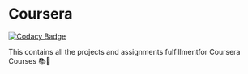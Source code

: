  # Coursera
[![Codacy Badge](https://api.codacy.com/project/badge/Grade/c724f89effe84da18a574da2ed68cd55)](https://www.codacy.com/manual/haneefnani/Coursera?utm_source=github.com&amp;utm_medium=referral&amp;utm_content=haneefnani/Coursera&amp;utm_campaign=Badge_Grade)

This contains all the projects and assignments fulfillmentfor Coursera Courses 📚📁
  
